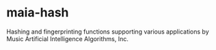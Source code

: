 # maia-hash
Hashing and fingerprinting functions supporting various applications by Music Artificial Intelligence Algorithms, Inc.
